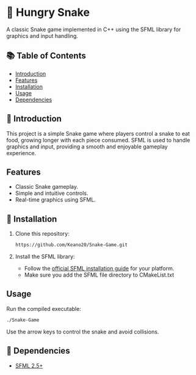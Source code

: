 # 🐍 Hungry Snake

A classic Snake game implemented in C++ using the SFML library for graphics and input handling.

## 📚 Table of Contents

- [Introduction](#introduction)
- [Features](#features)
- [Installation](#installation)
- [Usage](#usage)
- [Dependencies](#dependencies)

## 👋 Introduction

This project is a simple Snake game where players control a snake to eat food, growing longer with each piece consumed. SFML is used to handle graphics and input, providing a smooth and enjoyable gameplay experience.

##  Features

- Classic Snake gameplay.
- Simple and intuitive controls.
- Real-time graphics using SFML.

## 🔧 Installation

1. Clone this repository:
   ```bash
   https://github.com/Keano20/Snake-Game.git
   ```

2. Install the SFML library:
   - Follow the [official SFML installation guide](https://www.sfml-dev.org/tutorials/2.5/start-linux.php) for your platform.
   - Make sure you add the SFML file directory to CMakeList.txt

## Usage

Run the compiled executable:
```bash
./Snake-Game
```

Use the arrow keys to control the snake and avoid collisions.

## 📌 Dependencies

- [SFML 2.5+](https://www.sfml-dev.org/)
